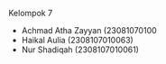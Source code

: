 Kelompok 7 
- Achmad Atha Zayyan (23081070100
- Haikal Aulia (2308107010063)
- Nur Shadiqah (2308107010061)
